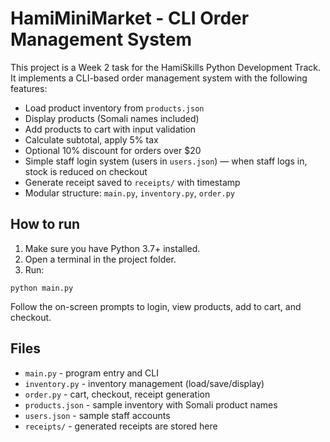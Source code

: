 
# HamiMiniMarket - CLI Order Management System

This project is a Week 2 task for the HamiSkills Python Development Track.
It implements a CLI-based order management system with the following features:

- Load product inventory from `products.json`
- Display products (Somali names included)
- Add products to cart with input validation
- Calculate subtotal, apply 5% tax
- Optional 10% discount for orders over $20
- Simple staff login system (users in `users.json`) — when staff logs in, stock is reduced on checkout
- Generate receipt saved to `receipts/` with timestamp
- Modular structure: `main.py`, `inventory.py`, `order.py`

## How to run

1. Make sure you have Python 3.7+ installed.
2. Open a terminal in the project folder.
3. Run:
```
python main.py
```

Follow the on-screen prompts to login, view products, add to cart, and checkout.

## Files
- `main.py` - program entry and CLI
- `inventory.py` - inventory management (load/save/display)
- `order.py` - cart, checkout, receipt generation
- `products.json` - sample inventory with Somali product names
- `users.json` - sample staff accounts
- `receipts/` - generated receipts are stored here

